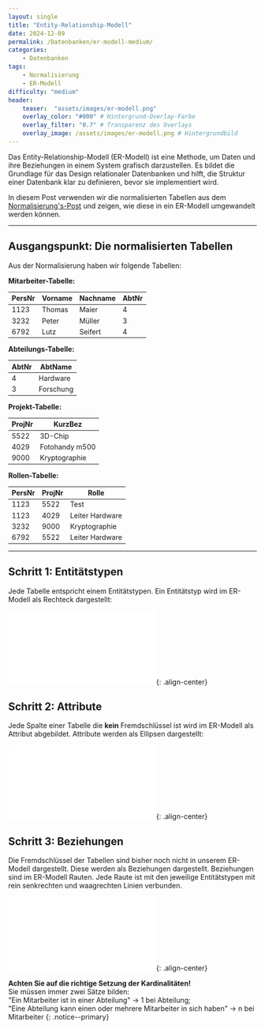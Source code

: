 ```yaml
---
layout: single
title: "Entity-Relationship-Modell"
date: 2024-12-09
permalink: /Datenbanken/er-modell-medium/
categories:
    - Datenbanken
tags:
    - Normalisierung
    - ER-Modell
difficulty: "medium"
header:
    teaser:  "assets/images/er-modell.png"
    overlay_color: "#000" # Hintergrund-Overlay-Farbe
    overlay_filter: "0.7" # Transparenz des Overlays
    overlay_image: /assets/images/er-modell.png # Hintergrundbild
---
```


Das Entity-Relationship-Modell (ER-Modell) ist eine Methode, um Daten und ihre Beziehungen in einem System grafisch darzustellen. Es bildet die Grundlage für das Design relationaler Datenbanken und hilft, die Struktur einer Datenbank klar zu definieren, bevor sie implementiert wird.

In diesem Post verwenden wir die normalisierten Tabellen aus dem [Normalisierung's-Post](/Datenbanken/Normalisierung) und zeigen, wie diese in ein ER-Modell umgewandelt werden können.

---

## Ausgangspunkt: Die normalisierten Tabellen

Aus der Normalisierung haben wir folgende Tabellen:


**Mitarbeiter-Tabelle:**

| PersNr | Vorname | Nachname | AbtNr | 
|--------|---------|----------|-------|
| 1123   | Thomas  | Maier    | 4     | 
| 3232   | Peter   | Müller   | 3     | 
| 6792   | Lutz    | Seifert  | 4     | 

**Abteilungs-Tabelle:**

| AbtNr | AbtName   | 
|-------|-----------|
| 4     | Hardware  | 
| 3     | Forschung | 

**Projekt-Tabelle:**

| ProjNr   | KurzBez        |
|----------|----------------|
| 5522     | 3D-Chip        |
| 4029     | Fotohandy m500 |
| 9000     | Kryptographie  |

**Rollen-Tabelle:**

| PersNr | ProjNr  | Rolle           |
|--------|---------|-----------------|
| 1123   | 5522    | Test            |
| 1123   | 4029    | Leiter Hardware |
| 3232   | 9000    | Kryptographie   |
| 6792   | 5522    | Leiter Hardware |

---

## Schritt 1: Entitätstypen

Jede Tabelle entspricht einem Entitätstypen. Ein Entitätstyp wird im ER-Modell als Rechteck dargestellt:

![image-center](/assets/images/Schritt1.pdf){: .align-center}

## Schritt 2: Attribute

Jede Spalte einer Tabelle die **kein** Fremdschlüssel ist wird im ER-Modell als Attribut abgebildet. Attribute werden als Ellipsen dargestellt:

![image-center](/assets/images/Schritt2.pdf){: .align-center}

## Schritt 3: Beziehungen

Die Fremdschlüssel der Tabellen sind bisher noch nicht in unserem ER-Modell dargestellt. Diese werden als Beziehungen dargestellt.
Beziehungen sind im ER-Modell Rauten. Jede Raute ist mit den jeweilige Entitätstypen mit rein senkrechten und waagrechten Linien verbunden.

![image-center](/assets/images/Schritt3.pdf){: .align-center}

**Achten Sie auf die richtige Setzung der Kardinalitäten!**  
Sie müssen immer zwei Sätze bilden:  
"Ein Mitarbeiter ist in einer Abteilung" -> 1 bei Abteilung;  
"Eine Abteilung kann einen oder mehrere Mitarbeiter in sich haben" -> n bei Mitarbeiter
{: .notice--primary}